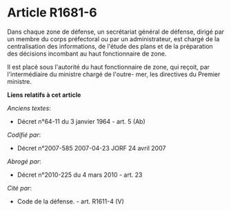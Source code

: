 # Article R1681-6

Dans chaque zone de défense, un secrétariat général de défense, dirigé par un membre du corps préfectoral ou par un
administrateur, est chargé de la centralisation des informations, de l'étude des plans et de la préparation des décisions
incombant au haut fonctionnaire de zone.

Il est placé sous l'autorité du haut fonctionnaire de zone, qui reçoit, par l'intermédiaire du ministre chargé de l'outre-
mer, les directives du Premier ministre.

**Liens relatifs à cet article**

_Anciens textes_:

  - Décret n°64-11 du 3 janvier 1964 - art. 5 (Ab)

_Codifié par_:

  - Décret n°2007-585 2007-04-23 JORF 24 avril 2007

_Abrogé par_:

  - Décret n°2010-225 du 4 mars 2010 - art. 23

_Cité par_:

  - Code de la défense. - art. R1611-4 (V)
